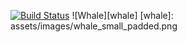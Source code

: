 [![Build Status](https://travis-ci.org/daneah/littleleviathan.svg)](https://travis-ci.org/daneah/littleleviathan)
![Whale][whale]
[whale]: assets/images/whale_small_padded.png
